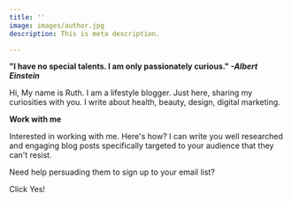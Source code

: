 ```yaml
---
title: ''
image: images/author.jpg
description: This is meta description.

---
```

**"I have no special talents. I am only passionately curious." _-Albert Einstein_**

Hi, My name is Ruth. I am a lifestyle blogger. Just here, sharing my curiosities with you. I write about health, beauty, design, digital marketing.

**Work with me**

Interested in working with me. Here's how? I can write you well researched and engaging blog posts specifically targeted to your audience that they can't resist.

Need help persuading them to sign up to your email list?

Click Yes!